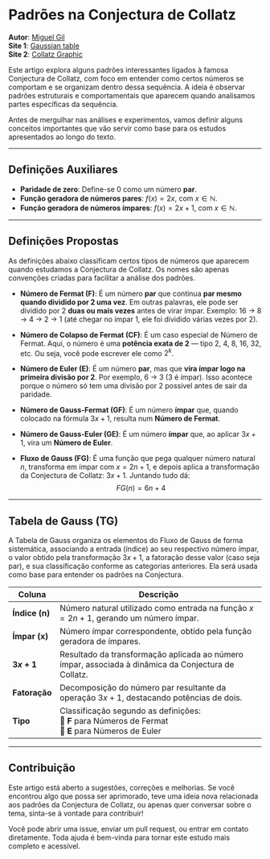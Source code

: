 # Padrões na Conjectura de Collatz

**Autor**: <a href="https://mgil-portfolio.netlify.app/" target="_blank">Miguel Gil</a> <br>
**Site 1**: <a href="https://patterns-collatz-conjecture.netlify.app/gauss_table.html" target="_blank">Gaussian table</a> <br>
**Site 2**: <a href="https://patterns-collatz-conjecture.netlify.app/collatz_graphic.html" target="_blank">Collatz Graphic</a>

Este artigo explora alguns padrões interessantes ligados à famosa Conjectura de Collatz, com foco em entender como certos números se comportam e se organizam dentro dessa sequência. A ideia é observar padrões estruturais e comportamentais que aparecem quando analisamos partes específicas da sequência.

Antes de mergulhar nas análises e experimentos, vamos definir alguns conceitos importantes que vão servir como base para os estudos apresentados ao longo do texto.

---

## Definições Auxiliares

- **Paridade de zero**: Define-se 0 como um número **par**.
- **Função geradora de números pares**: $f(x) = 2x$, com $x \in \mathbb{N}$.
- **Função geradora de números ímpares**: $f(x) = 2x + 1$, com $x \in \mathbb{N}$.

---

## Definições Propostas

As definições abaixo classificam certos tipos de números que aparecem quando estudamos a Conjectura de Collatz. Os nomes são apenas convenções criadas para facilitar a análise dos padrões.

- **Número de Fermat (F)**: É um número **par** que continua **par mesmo quando dividido por 2 uma vez**. Em outras palavras, ele pode ser dividido por 2 **duas ou mais vezes** antes de virar ímpar. Exemplo: 16 → 8 → 4 → 2 → 1 (até chegar no ímpar 1, ele foi dividido várias vezes por 2).

- **Número de Colapso de Fermat (CF)**: É um caso especial de Número de Fermat. Aqui, o número é uma **potência exata de 2** — tipo 2, 4, 8, 16, 32, etc. Ou seja, você pode escrever ele como $2^k$.

- **Número de Euler (E)**: É um número **par**, mas que **vira ímpar logo na primeira divisão por 2**. Por exemplo, 6 → 3 (3 é ímpar). Isso acontece porque o número só tem uma divisão por 2 possível antes de sair da paridade.

- **Número de Gauss-Fermat (GF)**: É um número **ímpar** que, quando colocado na fórmula $3x + 1$, resulta num **Número de Fermat**.

- **Número de Gauss-Euler (GE)**: É um número **ímpar** que, ao aplicar $3x + 1$, vira um **Número de Euler**.

- **Fluxo de Gauss (FG)**: É uma função que pega qualquer número natural $n$, transforma em ímpar com $x = 2n + 1$, e depois aplica a transformação da Conjectura de Collatz: $3x + 1$. Juntando tudo dá:  
  $$
  FG(n) = 6n + 4
  $$  

---

## Tabela de Gauss (TG)

A Tabela de Gauss organiza os elementos do Fluxo de Gauss de forma sistemática, associando a entrada (índice) ao seu respectivo número ímpar, o valor obtido pela transformação $3x + 1$, a fatoração desse valor (caso seja par), e sua classificação conforme as categorias anteriores. Ela será usada como base para entender os padrões na Conjectura.

| **Coluna**        | **Descrição**                                                                 |
|-------------------|--------------------------------------------------------------------------------|
| **Índice (n)**    | Número natural utilizado como entrada na função $x = 2n + 1$, gerando um número ímpar. |
| **Ímpar (x)**     | Número ímpar correspondente, obtido pela função geradora de ímpares. |
| **$3x + 1$**       | Resultado da transformação aplicada ao número ímpar, associada à dinâmica da Conjectura de Collatz. |
| **Fatoração**     | Decomposição do número par resultante da operação $3x + 1$, destacando potências de dois. |
| **Tipo**          | Classificação segundo as definições: <br> 🔹 **F** para Números de Fermat <br> 🔸 **E** para Números de Euler |

---

## Contribuição

Este artigo está aberto a sugestões, correções e melhorias. Se você encontrou algo que possa ser aprimorado, teve uma ideia nova relacionada aos padrões da Conjectura de Collatz, ou apenas quer conversar sobre o tema, sinta-se à vontade para contribuir!

Você pode abrir uma issue, enviar um pull request, ou entrar em contato diretamente. Toda ajuda é bem-vinda para tornar este estudo mais completo e acessível.